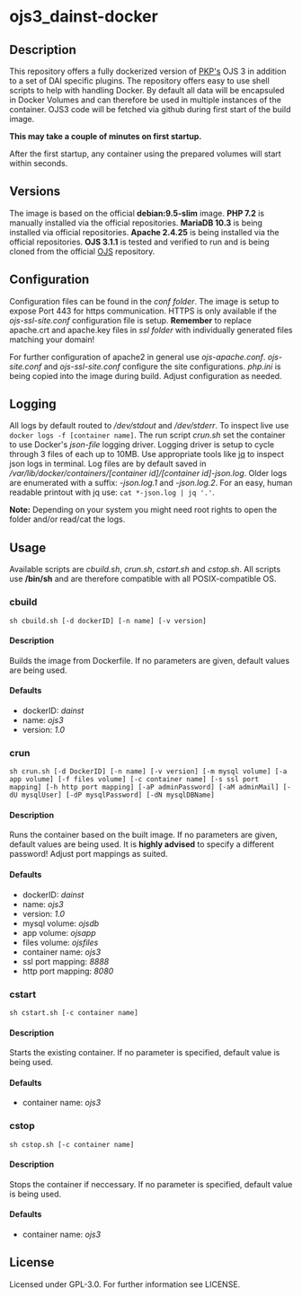 # ojs3_dainst-docker

## Description

This repository offers a fully dockerized version of [PKP's](https://pkp.sfu.ca/) OJS 3 in addition to a set of DAI specific plugins. The repository offers easy to use shell scripts to help with handling Docker. By default all data will be encapsuled in Docker Volumes and can therefore be used in multiple instances of the container. OJS3 code will be fetched via github during first start of the build image.

**This may take a couple of minutes on first startup.**

After the first startup, any container using the prepared volumes will start within seconds.

## Versions

The image is based on the official **debian:9.5-slim** image. **PHP 7.2** is manually installed via the official repositories. **MariaDB 10.3** is being installed via official repositories. **Apache 2.4.25** is being installed via the official repositories. **OJS 3.1.1** is tested and verified to run and is being cloned from the official [OJS](https://github.com/pkp/ojs) repository.

## Configuration

Configuration files can be found in the _conf folder_. The image is setup to expose Port 443 for https communication. HTTPS is only available if the _ojs-ssl-site.conf_ configuration file is setup. **Remember** to replace apache.crt and apache.key files in _ssl folder_ with individually generated files matching your domain!

For further configuration of apache2 in general use _ojs-apache.conf_. _ojs-site.conf_ and _ojs-ssl-site.conf_ configure the site configurations. _php.ini_ is being copied into the image during build. Adjust configuration as needed.

## Logging

All logs by default routed to _/dev/stdout_ and _/dev/stderr_. To inspect live use `docker logs -f [container name]`. The run script _crun.sh_ set the container to use Docker's _json-file_ logging driver. Logging driver is setup to cycle through 3 files of each up to 10MB. Use appropriate tools like [jq](https://stedolan.github.io/jq/) to inspect json logs in terminal. Log files are by default saved in _/var/lib/docker/containers/[container id]/[container id]-json.log_. Older logs are enumerated with a suffix: _-json.log.1_ and _-json.log.2_. For an easy, human readable printout with jq use: `cat *-json.log | jq '.'`.

**Note:** Depending on your system you might need root rights to open the folder and/or read/cat the logs.

## Usage

Available scripts are _cbuild.sh_, _crun.sh_, _cstart.sh_ and _cstop.sh_. All scripts use **/bin/sh** and are therefore compatible with all POSIX-compatible OS.

### cbuild

`sh cbuild.sh [-d dockerID] [-n name] [-v version]`

#### Description

Builds the image from Dockerfile. If no parameters are given, default values are being used.

#### Defaults

- dockerID: _dainst_
- name: _ojs3_
- version: _1.0_

### crun

`sh crun.sh [-d DockerID] [-n name] [-v version] [-m mysql volume] [-a app volume] [-f files volume] [-c container name] [-s ssl port mapping] [-h http port mapping] [-aP adminPassword] [-aM adminMail] [-dU mysqlUser] [-dP mysqlPassword] [-dN mysqlDBName]`

#### Description

Runs the container based on the built image. If no parameters are given, default values are being used. It is **highly advised** to specify a different password! Adjust port mappings as suited.

#### Defaults

- dockerID: _dainst_
- name: _ojs3_
- version: _1.0_
- mysql volume: _ojsdb_
- app volume: _ojsapp_
- files volume: _ojsfiles_
- container name: _ojs3_
- ssl port mapping: _8888_
- http port mapping: _8080_

### cstart

`sh cstart.sh [-c container name]`

#### Description

Starts the existing container. If no parameter is specified, default value is being used.

#### Defaults

- container name: _ojs3_

### cstop

`sh cstop.sh [-c container name]`

#### Description

Stops the container if neccessary. If no parameter is specified, default value is being used.

#### Defaults

- container name: _ojs3_

## License

Licensed under GPL-3.0. For further information see LICENSE.
